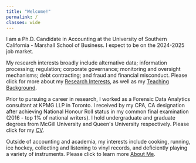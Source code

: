 ```yaml
---
title: "Welcome!"
permalink: /
classes: wide
---
```


I am a Ph.D. Candidate in Accounting at the University of Southern California - Marshall School of Business. I expect to be on the 2024-2025 job market.

My research interests broadly include alternative data; information processing; regulation; corporate governance; monitoring and oversight mechanisms; debt contracting; and fraud and financial misconduct. Please click for more about my [Research Interests](/research/), as well as my [Teaching Background](/teaching/).

Prior to pursuing a career in research, I worked as a Forensic Data Analytics consultant at KPMG LLP in Toronto. I received by my CPA, CA designation after achieving National Honour Roll status in my common final examination (2016 - top 1% of national writers). I hold undergraduate and graduate degrees from McGill University and Queen's University respectively. Please click for my [CV](/cv/).

Outside of accounting and academia, my interests include cooking, running, ice hockey, collecting and listening to vinyl records, and deficiently playing a variety of instruments. Please click to learn more [About Me](/about-me/).

